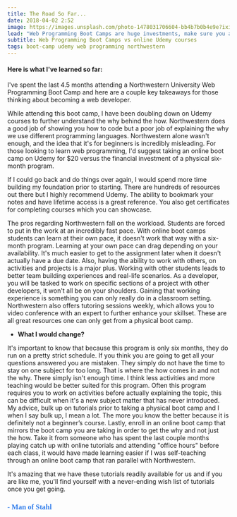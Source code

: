 ```yaml
---
title: The Road So Far...
date: 2018-04-02 2:52
image: https://images.unsplash.com/photo-1478031706604-bb4b7b0b4e9e?ixid=MnwxMjA3fDB8MHxzZWFyY2h8MXx8b3BlbiUyMHJvYWR8ZW58MHx8MHx8&ixlib=rb-1.2.1&w=1000&q=80
lead: "Web Programming Boot Camps are huge investments, make sure you are in the know before enrolling."
subtitle: Web Programming Boot Camps vs online Udemy courses
tags: boot-camp udemy web programming northwestern
---
```


#### Here is what I've learned so far:

I've spent the last 4.5 months attending a Northwestern University Web Programming Boot Camp and here are a couple key takeaways for those thinking about becoming a web developer.

While attending this boot camp, I have been doubling down on Udemy courses to further understand the why behind the how. Northwestern does a good job of showing you how to code but a poor job of explaining the why we use different programming languages. Northwestern alone wasn't enough, and the idea that it's for beginners is incredibly misleading. For those looking to learn web programming, I'd suggest taking an online boot camp on Udemy for $20 versus the financial investment of a physical six-month program.

If I could go back and do things over again, I would spend more time building my foundation prior to starting. There are hundreds of resources out there but I highly recommend Udemy. The ability to bookmark your notes and have lifetime access is a great reference. You also get certificates for completing courses which you can showcase.

The pros regarding Northwestern fall on the workload. Students are forced to put in the work at an incredibly fast pace. With online boot camps students can learn at their own pace, it doesn't work that way with a six-month program. Learning at your own pace can drag depending on your availability. It's much easier to get to the assignment later when it doesn't actually have a due date. Also, having the ability to work with others, on activities and projects is a major plus. Working with other students leads to better team building experiences and real-life scenarios. As a developer, you will be tasked to work on specific sections of a project with other developers, it won't all be on your shoulders. Gaining that working experience is something you can only really do in a classroom setting. Northwestern also offers tutoring sessions weekly, which allows you to video conference with an expert to further enhance your skillset. These are all great resources one can only get from a physical boot camp.

- **What I would change?**

It's important to know that because this program is only six months, they do run on a pretty strict schedule. If you think you are going to get all your questions answered you are mistaken. They simply do not have the time to stay on one subject for too long. That is where the how comes in and not the why. There simply isn't enough time. I think less activities and more teaching would be better suited for this program. Often this program requires you to work on activities before actually explaining the topic, this can be difficult when it's a new subject matter that has never introduced. My advice, bulk up on tutorials prior to taking a physical boot camp and I when I say bulk up, I mean a lot. The more you know the better because it is definitely not a beginner’s course. Lastly, enroll in an online boot camp that mirrors the boot camp you are taking in order to get the why and not just the how. Take it from someone who has spent the last couple months playing catch up with online tutorials and attending "office hours" before each class, it would have made learning easier if I was self-teaching through an online boot camp that ran parallel with Northwestern.

It's amazing that we have these tutorials readily available for us and if you are like me, you'll find yourself with a never-ending wish list of tutorials once you get going.

### **<span style="color:rgb(50, 126, 235); font-family: 'Bradley Hand';">- Man of Stahl</span>**
